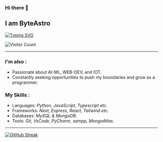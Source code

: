 ### Hi there 👋 
## I am ByteAstro
<!-- [![Typing SVG](https://readme-typing-svg.herokuapp.com?font=Fira+Code&pause=1000&random=false&width=535&lines=A+coding+enthusiast+with+a+passion+for;developing+convenient+apps+.;Let's+craft+the+program+together+As)](https://git.io/typing-svg) -->
[![Typing SVG](https://readme-typing-svg.herokuapp.com?font=Fira+Code&pause=1000&color=F79E54&random=false&width=565&lines=A+programming+enthusiats+%26+continuous+learner%2C;Eager+to+collaborate+and+grow+with;A+dev+like+you+%F0%9F%9A%80.+Let's+connect+and;Let's+craft+complex+softwares+and+systems+AS+-+)](https://git.io/typing-svg)


![Visitor Count](https://profile-counter.glitch.me/ByteAstro/count.svg)
<!-- ![](https://komarev.com/ghpvc/?username=byteastro&color=blueviolet&style=for-the-badge) -->

***
### I'm also :
- Passionate about AI-ML, WEB-DEV, and IOT.
- Constantly seeking opportunities to push my boundaries and grow as a programmer.
 
### My Skills :
- Languages: *Python, JavaScript, Typescript etc.*
- Frameworks: *Next, Express, React, Tailwind etc.*
- Databases: *MySQL & MongoDB.*
- Tools: *Git, VsCode, PyCharm, xampp, MongoAtlas.*

<!-- - Currently learning: Python-opencv -->
 
***
[![GitHub Streak](https://github-readme-streak-stats-uvud.vercel.app?user=ByteAstro&theme=vision-friendly-dark&hide_border=false)](https://git.io/streak-stats) 

<!--------------------------------------------------------------------------------------------------------------------------->
<!--
**ByteAstro/ByteAstro** is a ✨ _special_ ✨ repository because its `README.md` (this file) appears on your GitHub profile. 
 
Here are some ideas to get you started:  
 
- 🔭 I’m currently working on Web-backend_Techs ... where
- 🌱 I’m currently learning ... ML as MachineLearning, python
- 👯 I’m looking to collaborate on ... 
- 🤔 I’m looking for help with ... 
- 💬 Ask me about ...
- 📫 How to reach me: ... 
- 😄 Pronouns: ...
- ⚡ Fun fact: ...
-->
